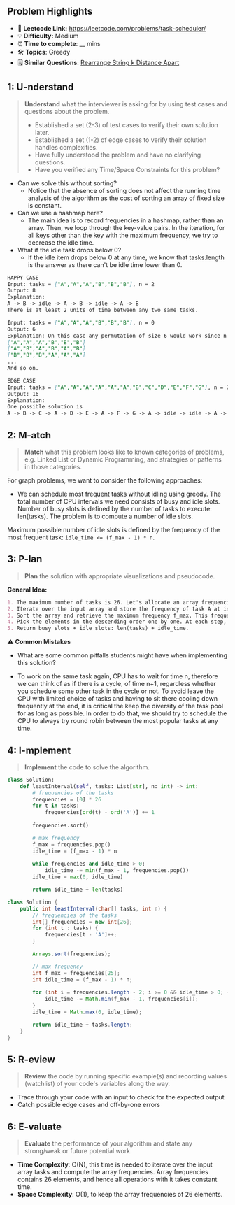 ## Problem Highlights

* 🔗 **Leetcode Link:** <https://leetcode.com/problems/task-scheduler/>
* 💡 **Difficulty:** Medium
* ⏰ **Time to complete**: __ mins
* 🛠️ **Topics**: Greedy
* 🗒️ **Similar Questions**: [Rearrange String k Distance Apart](https://leetcode.com/problems/rearrange-string-k-distance-apart/)
    
## 1: U-nderstand
 
> **Understand** what the interviewer is asking for by using test cases and questions about the problem.
> 
> - Established a set (2-3) of test cases to verify their own solution later.
> - Established a set (1-2) of edge cases to verify their solution handles complexities.
> - Have fully understood the problem and have no clarifying questions.
> - Have you verified any Time/Space Constraints for this problem?

- Can we solve this without sorting?
  - Notice that the absence of sorting does not affect the running time analysis of the algorithm as the cost of sorting an array of fixed size is constant.
- Can we use a hashmap here?
  - The main idea is to record frequencies in a hashmap, rather than an array. Then, we loop through the key-value pairs. In the iteration, for all keys other than the key with the maximum frequency, we try to decrease the idle time.
- What if the idle task drops below 0?
  - If the idle item drops below 0 at any time, we know that tasks.length is the answer as there can't be idle time lower than 0.
   
```markdown
HAPPY CASE
Input: tasks = ["A","A","A","B","B","B"], n = 2
Output: 8
Explanation: 
A -> B -> idle -> A -> B -> idle -> A -> B
There is at least 2 units of time between any two same tasks.

Input: tasks = ["A","A","A","B","B","B"], n = 0
Output: 6
Explanation: On this case any permutation of size 6 would work since n = 0.
["A","A","A","B","B","B"]
["A","B","A","B","A","B"]
["B","B","B","A","A","A"]
...
And so on.

EDGE CASE
Input: tasks = ["A","A","A","A","A","A","B","C","D","E","F","G"], n = 2
Output: 16
Explanation: 
One possible solution is
A -> B -> C -> A -> D -> E -> A -> F -> G -> A -> idle -> idle -> A -> idle -> idle -> A
```   
    
## 2: M-atch

<!-- See https://docs.google.com/document/d/1hYT1hoOJ6pFIt8A5q-PIZmYP7pB4WqlzyUJgFx9x2mY/edit#heading=h.ya2de4n4zsds for list of algorithms based on question type-->

> **Match** what this problem looks like to known categories of problems, e.g. Linked List or Dynamic Programming, and strategies or patterns in those categories.

For graph problems, we want to consider the following approaches:

* We can schedule most frequent tasks without idling using greedy. The total number of CPU intervals we need consists of busy and idle slots. Number of busy slots is defined by the number of tasks to execute: len(tasks). The problem is to compute a number of idle slots.

Maximum possible number of idle slots is defined by the frequency of the most frequent task: `idle_time <= (f_max - 1) * n`.


## 3: P-lan

> **Plan** the solution with appropriate visualizations and pseudocode.

**General Idea:** 

```markdown
1. The maximum number of tasks is 26. Let's allocate an array frequencies of 26 elements to keep the frequency of each task.
2. Iterate over the input array and store the frequency of task A at index 0, the frequency of task B at index 1, etc.
3. Sort the array and retrieve the maximum frequency f_max. This frequency defines the max possible idle time: idle_time = (f_max - 1) * n.
4. Pick the elements in the descending order one by one. At each step, decrease the idle time by min(f_max - 1, f) where f is a current frequency. Remember, that idle_time is greater or equal to 0.
5. Return busy slots + idle slots: len(tasks) + idle_time.
```

**⚠️ Common Mistakes**

* What are some common pitfalls students might have when implementing this solution?

- To work on the same task again, CPU has to wait for time n, therefore we can think of as if there is a cycle, of time n+1, regardless whether you schedule some other task in the cycle or not. To avoid leave the CPU with limited choice of tasks and having to sit there cooling down frequently at the end, it is critical the keep the diversity of the task pool for as long as possible. In order to do that, we should try to schedule the CPU to always try round robin between the most popular tasks at any time.


## 4: I-mplement

> **Implement** the code to solve the algorithm.

```python
class Solution:
    def leastInterval(self, tasks: List[str], n: int) -> int:
        # frequencies of the tasks
        frequencies = [0] * 26
        for t in tasks:
            frequencies[ord(t) - ord('A')] += 1
        
        frequencies.sort()

        # max frequency
        f_max = frequencies.pop()
        idle_time = (f_max - 1) * n
        
        while frequencies and idle_time > 0:
            idle_time -= min(f_max - 1, frequencies.pop())
        idle_time = max(0, idle_time)

        return idle_time + len(tasks)

```
```java
class Solution {
    public int leastInterval(char[] tasks, int n) {
        // frequencies of the tasks
        int[] frequencies = new int[26];
        for (int t : tasks) {
            frequencies[t - 'A']++;
        }

        Arrays.sort(frequencies);

        // max frequency
        int f_max = frequencies[25];
        int idle_time = (f_max - 1) * n;
        
        for (int i = frequencies.length - 2; i >= 0 && idle_time > 0; --i) {
            idle_time -= Math.min(f_max - 1, frequencies[i]); 
        }
        idle_time = Math.max(0, idle_time);

        return idle_time + tasks.length;
    }
}
```
    
## 5: R-eview

> **Review** the code by running specific example(s) and recording values (watchlist) of your code's variables along the way.

- Trace through your code with an input to check for the expected output
- Catch possible edge cases and off-by-one errors

## 6: E-valuate

> **Evaluate** the performance of your algorithm and state any strong/weak or future potential work.

* **Time Complexity**: O(N), this time is needed to iterate over the input array tasks and compute the array frequencies. Array frequencies contains 26 elements, and hence all operations with it takes constant time.
* **Space Complexity**: O(1), to keep the array frequencies of 26 elements.